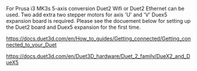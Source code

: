 For Prusa i3 MK3s 5-axis conversion Duet2 Wifi or Duet2 Ethernet can be used. 
Two add extra two stepper motors for axis 'U' and 'V' Duex5 expansion board is required.
Please see the docuement below for setting up the Duet2 board and Duex5 expansion for the first time.

https://docs.duet3d.com/en/How_to_guides/Getting_connected/Getting_connected_to_your_Duet

https://docs.duet3d.com/en/Duet3D_hardware/Duet_2_family/DueX2_and_DueX5

